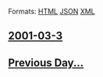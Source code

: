 
Formats: [HTML](2001/03/3/index.html)  [JSON](2001/03/3/index.json)  [XML](2001/03/3/index.xml)  

## [2001-03-3](/news/2001/03/3/index.md)

## [Previous Day...](/news/2001/03/2/index.md)

